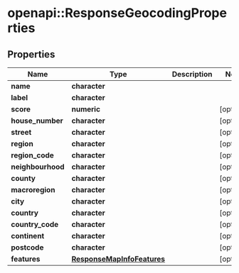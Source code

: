 # openapi::ResponseGeocodingProperties

## Properties
Name | Type | Description | Notes
------------ | ------------- | ------------- | -------------
**name** | **character** |  | 
**label** | **character** |  | 
**score** | **numeric** |  | [optional] 
**house_number** | **character** |  | [optional] 
**street** | **character** |  | [optional] 
**region** | **character** |  | [optional] 
**region_code** | **character** |  | [optional] 
**neighbourhood** | **character** |  | [optional] 
**county** | **character** |  | [optional] 
**macroregion** | **character** |  | [optional] 
**city** | **character** |  | [optional] 
**country** | **character** |  | [optional] 
**country_code** | **character** |  | [optional] 
**continent** | **character** |  | [optional] 
**postcode** | **character** |  | [optional] 
**features** | [**ResponseMapInfoFeatures**](ResponseMapInfoFeatures.md) |  | [optional] 


